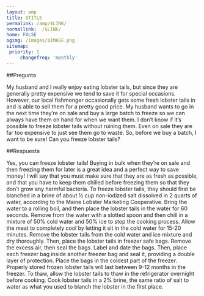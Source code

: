 ```yaml
---
layout: amp
title: $TITLE  
permalink: /amp/$LINK/
normallink:  /$LINK/
home: FALSE
ogimg: /images/$IMAGE.png
sitemap:
 priority: 1
     changefreq: 'monthly'
---
```




##Pregunta

My husband and I really enjoy eating lobster tails, but since they are generally pretty expensive we tend to save it for special occasions. However, our local fishmonger occasionally gets some fresh lobster tails in and is able to sell them for a pretty good price. My husband wants to go in the next time they’re on sale and buy a large batch to freeze so we can always have them on hand for when we want them. I don’t know if it’s possible to freeze lobster tails without ruining them. Even on sale they are far too expensive to just see them go to waste. So, before we buy a batch, I want to be sure! Can you freeze lobster tails?

##Respuesta

 
 Yes, you can freeze lobster tails! Buying in bulk when they’re on sale and then freezing them for later is a great idea and a perfect way to save money! I will say that you must make sure that they are as fresh as possible, and that you have to keep them chilled before freezing them so that they don’t grow any harmful bacteria. 
To freeze lobster tails, they should first be blanched in a brine of about ½ cup non-iodized salt dissolved in 2 quarts of water, according to the Maine Lobster Marketing Cooperative. Bring the water to a rolling boil, and then place the lobster tails in the water for 60 seconds. Remove from the water with a slotted spoon and then chill in a mixture of 50% cold water and 50% ice to stop the cooking process. Allow the meat to completely cool by letting it sit in the cold water for 15-20 minutes. 
Remove the lobster tails from the cold water and ice mixture and dry thoroughly. Then, place the lobster tails in freezer safe bags. Remove the excess air, then seal the bags. Label and date the bags. Then, place each freezer bag inside another freezer bag and seal it, providing a double layer of protection. Place the bags in the coldest part of the freezer. Properly stored frozen lobster tails will last between 9-12 months in the freezer. To thaw, allow the lobster tails to thaw in the refrigerator overnight before cooking. Cook lobster tails in a 2% brine, the same ratio of salt to water as what you used to blanch the lobster in the first place.